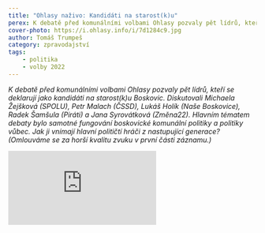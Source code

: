 ```yaml
---
title: "Ohlasy naživo: Kandidáti na starost(k)u"
perex: K debatě před komunálními volbami Ohlasy pozvaly pět lídrů, kteří se deklarují jako kandidáti na starost(k)u Boskovic. Diskutovali Michaela Žejšková (SPOLU), Petr Malach (ČSSD), Lukáš Holík (Naše Boskovice), Radek Šamšula (Piráti) a Jana Syrovátková (Změna22).
cover-photo: https://i.ohlasy.info/i/7d1284c9.jpg
author: Tomáš Trumpeš
category: zpravodajství
tags:
    - politika
    - volby 2022
---
```


*K debatě před komunálními volbami Ohlasy pozvaly pět lídrů, kteří se deklarují jako kandidáti na starost(k)u Boskovic. Diskutovali Michaela Žejšková (SPOLU), Petr Malach (ČSSD), Lukáš Holík (Naše Boskovice), Radek Šamšula (Piráti) a Jana Syrovátková (Změna22). Hlavním tématem debaty bylo samotné fungování boskovické komunální politiky a politiky vůbec. Jak ji vnímají hlavní političtí hráči z nastupující generace? (Omlouváme se za horší kvalitu zvuku v první části záznamu.)*

<div class="force-hd-aspect">
<iframe class="vimeo" frameborder="0" allow="accelerometer; encrypted-media; gyroscope; picture-in-picture" allowfullscreen="" src="https://www.youtube-nocookie.com/embed/KwIXt-nOF6w"></iframe>
</div>